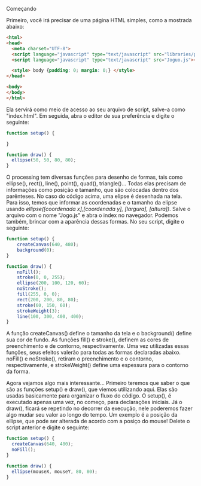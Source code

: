 Começando

  Primeiro, você irá precisar de uma página HTML simples, como a mostrada abaixo:
``` html
<html>
<head>
  <meta charset="UTF-8">
  <script language="javascript" type="text/javascript" src="libraries/p5.js"></script>
  <script language="javascript" type="text/javascript" src="Joguo.js"></script>

  <style> body {padding: 0; margin: 0;} </style>
</head>

<body>
</body>
</html>
```
  Ela servirá como meio de acesso ao seu arquivo de script, salve-a como "index.html".
  Em seguida, abra o editor de sua preferência e digite o seguinte:
``` javascript
function setup() {

}

function draw() {
  ellipse(50, 50, 80, 80);
}
```
  O processing tem diversas funções para desenho de formas, tais como ellipse(), rect(), line(), point(), quad(), triangle()... Todas elas precisam de informações como posição e tamanho, que são colocadas dentro dos parênteses.
  No caso do código acima, uma elipse é desenhada na tela. Para isso, temos que informar as coordenadas e o tamanho da elipse usando *ellipse([coordenada x],[coordenada y], [largura], [altura])*. Salve o arquivo com o nome "Jogo.js" e abra o index no navegador.
  Podemos também, brincar com a aparência dessas formas. No seu script, digite o seguinte:
``` javascript
function setup() {
	createCanvas(640, 480);
	background(0);
}

function draw() {
	noFill();
	stroke(0, 0, 255);
	ellipse(200, 100, 120, 60);
	noStroke();
	fill(255, 0, 0);
	rect(200, 200, 80, 80);
	stroke(60, 150, 60);
	strokeWeight(3);
	line(100, 300, 400, 400);
}
```
  A função createCanvas() define o tamanho da tela e o background() define sua cor de fundo. As funções fill() e stroke(), definem as cores de preenchimento e de contorno, respectivamente. Uma vez utilizadas essas funções, seus efeitos valerão para todas as formas declaradas abaixo. noFill() e noStroke(), retiram o preenchimento e o contorno, respectivamente, e strokeWeight() define uma espessura para o contorno da forma.
  
  Agora vejamos algo mais interessante...
  Primeiro teremos que saber o que são as funções setup() e draw(), que viemos utilizando aqui. Elas são usadas basicamente para organizar o fluxo do código. O setup(), é executado apenas uma vez, no começo, para declarações iniciais. Já o draw(), ficará se repetindo no decorrer da execução, nele poderemos fazer algo mudar seu valor ao longo do tempo. Um exemplo é a posição da ellipse, que pode ser alterada de acordo com a posiço do mouse!
  Delete o script anterior e digite o seguinte: 
``` javascript
function setup() {
  createCanvas(640, 480);
  noFill();
}

function draw() {
  ellipse(mouseX, mouseY, 80, 80);
}
```
